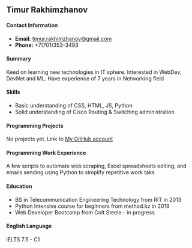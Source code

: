 ## Timur Rakhimzhanov ##

####  Contact Information ####
* **Email:** timur.rakhimzhanov@gmail.com
* **Phone:** +7(701)353-3493

####  Summary ####
Keed on learning new technologies in IT sphere. Interested in WebDev, DevNet and ML. Have experience of 7 years in Networking field

####  Skills ####
* Basic understanding of CSS, HTML, JS, Python
* Solid understanding of Cisco Routing & Switching administration

#### Programming Projects ####
No projects yet. Link to [My GitHub account](https://github.com/timurkz)

#### Programming Work Experience ####
A few scripts to automate web scraping, Excel spreadsheets editing, and emails sending using Python to simplify repetitive work taks

#### Education ####
* BS in Telecommunication Engineering Technology from RIT in 2013
* Python Intensive course for beginners from method.kz in 2019
* Web Developer Bootcamp from Colt Steele - in progress

#### English Language ####
IELTS 7.5 - C1
